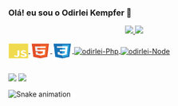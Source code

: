 ### Olá! eu sou o Odirlei Kempfer 👋

<div align="center">
  <a href="https://github.com/OdirleiK">
  <img height="180em" src="https://github-readme-stats.vercel.app/api?username=OdirleiK&show_icons=true&theme=dark&include_all_commits=true&count_private=true"/>
  <img height="180em" src="https://github-readme-stats.vercel.app/api/top-langs/?username=OdirleiK&layout=compact&langs_count=7&theme=dark"/>
</div>
  
<div style="display: inline_block"><br>
  <img align="center" alt="odirlei-Js" height="30" width="40" src="https://raw.githubusercontent.com/devicons/devicon/master/icons/javascript/javascript-plain.svg">
  <img align="center" alt="odirlei-HTML" height="30" width="40" src="https://raw.githubusercontent.com/devicons/devicon/master/icons/html5/html5-original.svg">
  <img align="center" alt="odirlei-CSS" height="30" width="40" src="https://raw.githubusercontent.com/devicons/devicon/master/icons/css3/css3-original.svg">
  <img align="center" alt="odirlei-Php" height="30" width="40" src="https://cdn.jsdelivr.net/gh/devicons/devicon/icons/php/php-plain.svg">
  <img align="center" alt="odirlei-Node" height="30" width="40" src="https://cdn.jsdelivr.net/gh/devicons/devicon/icons/nodejs/nodejs-plain-wordmark.svg">
  
  ##
 
<div> 
  <a href="mailto:odirlei67777@gmail.com"><img src="https://img.shields.io/badge/-Gmail-%23333?style=for-the-badge&logo=gmail&logoColor=white" target="_blank"></a>
  <a href="https://www.linkedin.com/in/odirlei-kempfer-994132163/" target="_blank"><img src="https://img.shields.io/badge/-LinkedIn-%230077B5?style=for-the-badge&logo=linkedin&logoColor=white" target="_blank"></a> 
 
  ![Snake animation](https://github.com/OdirleiK/OdirleiK/blob/output/github-contribution-grid-snake.svg)
 
</div>
